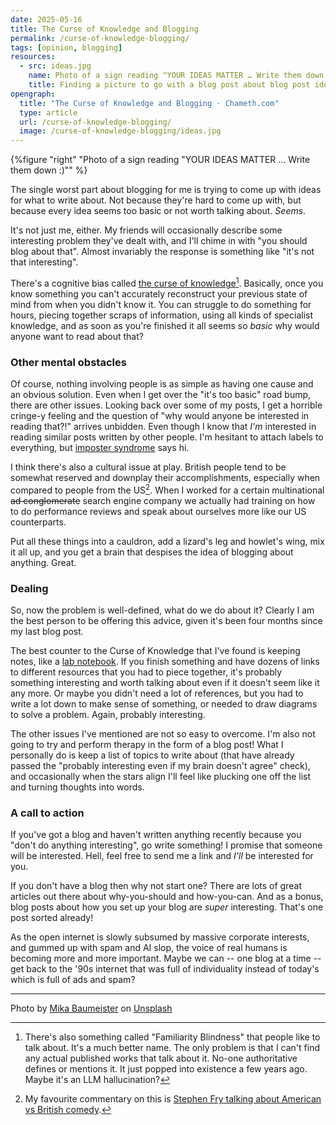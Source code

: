 ```yaml
---
date: 2025-05-16
title: The Curse of Knowledge and Blogging
permalink: /curse-of-knowledge-blogging/
tags: [opinion, blogging]
resources:
  - src: ideas.jpg
    name: Photo of a sign reading "YOUR IDEAS MATTER … Write them down :)"
    title: Finding a picture to go with a blog post about blog post ideas is hard, OK?
opengraph:
  title: "The Curse of Knowledge and Blogging · Chameth.com"
  type: article
  url: /curse-of-knowledge-blogging/
  image: /curse-of-knowledge-blogging/ideas.jpg
---
```


{%figure "right" "Photo of a sign reading \"YOUR IDEAS MATTER … Write them down :)\"" %}

The single worst part about blogging for me is trying to come up with ideas
for what to write about. Not because they're hard to come up with, but because
every idea seems too basic or not worth talking about. _Seems_.

It's not just me, either. My friends will occasionally describe some interesting
problem they've dealt with, and I'll chime in with "you should blog about that".
Almost invariably the response is something like "it's not that interesting".

There's a cognitive bias called [the curse of knowledge](https://en.wikipedia.org/wiki/Curse_of_knowledge)[^1].
Basically, once you know something you can't accurately reconstruct your previous
state of mind from when you didn't know it. You can struggle to do something
for hours, piecing together scraps of information, using all kinds of specialist
knowledge, and as soon as you're finished it all seems so _basic_ why would
anyone want to read about that?

<!--more-->

### Other mental obstacles

Of course, nothing involving people is as simple as having one cause and an
obvious solution. Even when I get over the "it's too basic" road bump, there
are other issues. Looking back over some of my posts, I get a horrible cringe-y
feeling and the question of "why would anyone be interested in reading that?!"
arrives unbidden. Even though I know that _I'm_ interested in reading similar
posts written by other people. I'm hesitant to attach labels to everything, but
[imposter syndrome](https://en.wikipedia.org/wiki/Impostor_syndrome) says hi.

I think there's also a cultural issue at play. British people tend to be
somewhat reserved and downplay their accomplishments, especially when compared
to people from the US[^2]. When I worked for a certain multinational
~~ad conglomerate~~ search engine company we actually had training on how to do
performance reviews and speak about ourselves more like our US counterparts.

Put all these things into a cauldron, add a lizard's leg and howlet's wing,
mix it all up, and you get a brain that despises the idea of blogging about
anything. Great.

### Dealing

So, now the problem is well-defined, what do we do about it? Clearly I am the
best person to be offering this advice, given it's been four months since my
last blog post.

The best counter to the Curse of Knowledge that I've found is keeping notes,
like a [lab notebook](https://en.wikipedia.org/wiki/Lab_notebook). If you
finish something and have dozens of links to different resources that you had
to piece together, it's probably something interesting and worth talking about
even if it doesn't seem like it any more. Or maybe you didn't need a lot of
references, but you had to write a lot down to make sense of something, or
needed to draw diagrams to solve a problem. Again, probably interesting.

The other issues I've mentioned are not so easy to overcome. I'm also not going
to try and perform therapy in the form of a blog post! What I personally do is
keep a list of topics to write about (that have already passed the "probably
interesting even if my brain doesn't agree" check), and occasionally when the
stars align I'll feel like plucking one off the list and turning thoughts into
words.

### A call to action

If you've got a blog and haven't written anything recently because you "don't
do anything interesting", go write something! I promise that someone will be
interested. Hell, feel free to send me a link and _I'll_ be interested for you.

If you don't have a blog then why not start one? There are lots of great articles
out there about why-you-should and how-you-can. And as a bonus, blog posts about
how you set up your blog are _super_ interesting. That's one post sorted already!

As the open internet is slowly subsumed by massive corporate interests, and
gummed up with spam and AI slop, the voice of real humans is becoming more and
more important. Maybe we can -- one blog at a time -- get back to the '90s
internet that was full of individuality instead of today's which is full of ads
and spam?

[^1]: There's also something called "Familiarity Blindness" that people like to
talk about. It's a much better name. The only problem is that I can't find any
actual published works that talk about it. No-one authoritative defines or
mentions it. It just popped into existence a few years ago. Maybe it's an LLM
hallucination?

[^2]: My favourite commentary on this is [Stephen Fry talking about American vs British comedy](https://www.youtube.com/watch?v=8k2AbqTBxao).

----

Photo by <a href="https://unsplash.com/@kommumikation">Mika Baumeister</a> on <a href="https://unsplash.com/photos/a-sign-on-the-side-of-a-building-LaqL8nxiacc">Unsplash</a>
